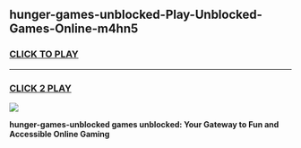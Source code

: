 
## hunger-games-unblocked-Play-Unblocked-Games-Online-m4hn5
<h3>
<a href="https://premium76.site?title=hunger-games-unblocked&ref=25A">CLICK TO PLAY</a></h3>
<hr>

<h3>
<a href="https://premium76.site?title=hunger-games-unblocked&ref=25A">CLICK 2 PLAY</a>
  
</h3>

<a href="https://premium76.site?title=hunger-games-unblocked&ref=25A"><img src="https://clearcache.store/games.png"></a>


**hunger-games-unblocked games unblocked: Your Gateway to Fun and Accessible Online Gaming**
